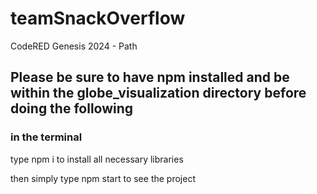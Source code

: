 # teamSnackOverflow
CodeRED Genesis 2024 - Path

## Please be sure to have npm installed and be within the globe_visualization directory before doing the following
### in the terminal
type npm i to install all necessary libraries

then simply type npm start to see the project

